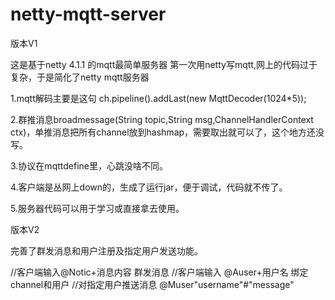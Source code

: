 # netty-mqtt-server

版本V1

这是基于netty 4.1.1 的mqtt最简单服务器
第一次用netty写mqtt,网上的代码过于复杂，于是简化了netty mqtt服务器

1.mqtt解码主要是这句 ch.pipeline().addLast(new MqttDecoder(1024*5));


2.群推消息broadmessage(String topic,String msg,ChannelHandlerContext ctx)，单推消息把所有channel放到hashmap，需要取出就可以了，这个地方还没写。


3.协议在mqttdefine里，心跳没啥不同。


4.客户端是丛网上down的，生成了运行jar，便于调试，代码就不传了。


5.服务器代码可以用于学习或直接拿去使用。


版本V2

完善了群发消息和用户注册及指定用户发送功能。

//客户端输入@Notic+消息内容 群发消息
//客户端输入 @Auser+用户名 绑定channel和用户
//对指定用户推送消息  @Muser"username"#"message"
